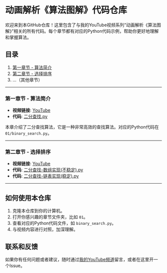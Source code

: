 # 动画解析《算法图解》代码仓库

欢迎来到本GitHub仓库！这里包含了与我的YouTube视频系列“动画解析《算法图解》”相关的所有代码。每个章节都有对应的Python代码示例，帮助你更好地理解和掌握算法。

## 目录

1. [第一章节 - 算法简介](#第一章节---二分查找)
2. [第二章节 - 选择排序](#第二章节---选择排序)
5. ...（其他章节）

---

### 第一章节 - 算法简介

- **视频链接**: [YouTube](https://www.youtube.com/watch?v=cSRP53XTAUg&t=35s)
- **代码**: [二分查找.py](01/binary_search.py)

本章介绍了二分查找算法，它是一种非常高效的查找算法。对应的Python代码在 `01/binary_search.py`。

---

### 第二章节 - 选择排序

- **视频链接**: [YouTube](https://www.youtube.com/watch?v=kADv-ueOre0)
- **代码**: [二分查找-数组实现(不稳定).py](02/selection_sort_arr.py)
- **代码**: [二分查找-链表实现(稳定).py](02/selection_sort_linked_list.py)

---


## 如何使用本仓库

1. 克隆本仓库到你的计算机。
2. 打开你感兴趣的章节文件夹，比如 `01`。
3. 查看对应的Python代码文件，如 `binary_search.py`。
4. 与视频内容进行对照，加深理解。

## 联系和反馈

如果你有任何问题或者建议，随时通过[我的YouTube频道](https://www.youtube.com/channel/UCEQYL59kx9bYBnZm5pdIhEg)留言，或者在这里开一个Issue。

